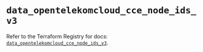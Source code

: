 # `data_opentelekomcloud_cce_node_ids_v3`

Refer to the Terraform Registry for docs: [`data_opentelekomcloud_cce_node_ids_v3`](https://registry.terraform.io/providers/opentelekomcloud/opentelekomcloud/1.36.30/docs/data-sources/cce_node_ids_v3).
